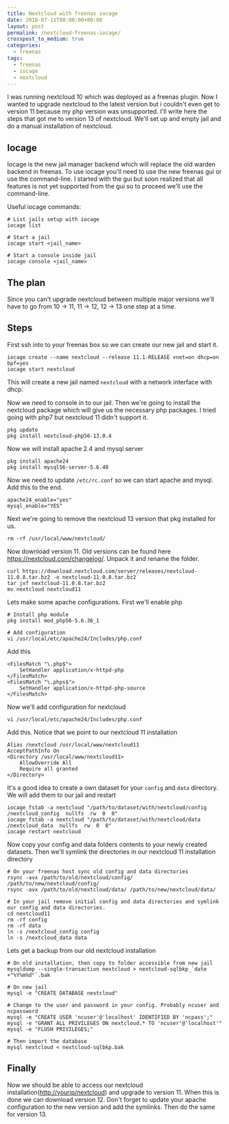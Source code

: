 ```yaml
---
title: Nextcloud with freenas iocage
date: 2018-07-11T00:00:00+00:00
layout: post
permalink: /nextcloud-freenas-iocage/
crosspost_to_medium: true
categories:
  - freenas
tags:
  - freenas
  - iocage
  - nextcloud
---
```


I was running nextcloud 10 which was deployed as a freenas plugin. Now I wanted to upgrade nextcloud to the latest version but i couldn't even get to version 11 because my php version was unsupported. I'll write here the steps that got me to version 13 of nextcloud. We'll set up and empty jail and do a manual installation of nextcloud.

## Iocage
Iocage is the new jail manager backend which will replace the old warden backend in freenas. To use iocage you'll need to use the new freenas gui or use the command-line. I started with the gui but soon realized that all features is not yet supported from the gui so to proceed we'll use the command-line.

Useful iocage commands:
```
# List jails setup with iocage
iocage list

# Start a jail
iocage start <jail_name>

# Start a console inside jail
iocage console <jail_name>
```


## The plan
Since you can't upgrade nextcloud between multiple major versions we'll have to go from 10 -> 11, 11 -> 12, 12 -> 13 one step at a time.

## Steps
First ssh into to your freenas box so we can create our new jail and start it.

```
iocage create --name nextcloud --release 11.1-RELEASE vnet=on dhcp=on bpf=yes
iocage start nextcloud
```

This will create a new jail named `nextcloud` with a network interface with dhcp.

Now we need to console in to our jail. Then we're going to install the nextcloud package which will give us the necessary php packages. I tried going with php7 but nextcloud 11 didn't support it.

```
pkg update
pkg install nextcloud-php56-13.0.4
```

Now we will install apache 2.4 and mysql server
```
pkg install apache24
pkg install mysql56-server-5.6.40
```

Now we need to update `/etc/rc.conf` so we can start apache and mysql. Add this to the end.

```
apache24_enable="yes"
mysql_enable="YES"
```

Next we're going to remove the nextcloud 13 version that pkg installed for us.

```
rm -rf /usr/local/www/nextcloud/
```

Now download version 11. Old versions can be found here https://nextcloud.com/changelog/. Unpack it and rename the folder.

```
curl https://download.nextcloud.com/server/releases/nextcloud-11.0.8.tar.bz2 -o nextcloud-11.0.8.tar.bz2
tar jxf nextcloud-11.0.8.tar.bz2
mv nextcloud nextcloud11
```

Lets make some apache configurations. First we'll enable php

```
# Install php module
pkg install mod_php56-5.6.36_1

# Add configuration
vi /usr/local/etc/apache24/Includes/php.conf
```

Add this
```
<FilesMatch "\.php$">
    SetHandler application/x-httpd-php
</FilesMatch>
<FilesMatch "\.phps$">
    SetHandler application/x-httpd-php-source
</FilesMatch>
```

Now we'll add configuration for nextcloud
```
vi /usr/local/etc/apache24/Includes/php.conf
```

Add this. Notice that we point to our nextcloud 11 installation

```
Alias /nextcloud /usr/local/www/nextcloud11
AcceptPathInfo On
<Directory /usr/local/www/nextcloud11>
    AllowOverride All
    Require all granted
</Directory>
```

It's a good idea to create a own dataset for your `config` and `data` directory. We will add them to our jail and restart

```
iocage fstab -a nextcloud "/path/to/dataset/with/nextcloud/config  /nextcloud_config  nullfs  rw  0  0"
iocage fstab -a nextcloud "/path/to/dataset/with/nextcloud/data  /nextcloud_data  nullfs  rw  0  0"
iocage restart nextcloud
```

Now copy your config and data folders contents to your newly created datasets. Then we'll symlink the directories in our nextcloud 11 installation directory

```
# On your freenas host sync old config and data directories
rsync -avx /path/to/old/nextcloud/config/ /path/to/new/nextcloud/config/
rsync -avx /path/to/old/nextcloud/data/ /path/to/new/nextcloud/data/

# In your jail remove initial config and data directories and symlink our config and data directories.
cd nextcloud11
rm -rf config
rm -rf data
ln -s /nextcloud_config config
ln -s /nextcloud_data data
```

Lets get a backup from our old nextcloud installation

```
# On old installation, then copy to folder accessible from new jail
mysqldump --single-transaction nextcloud > nextcloud-sqlbkp_`date +"%Y%m%d"`.bak

# On new jail
mysql -e "CREATE DATABASE nextcloud"

# Change to the user and password in your config. Probably ncuser and ncpassword
mysql -e "CREATE USER 'ncuser'@'localhost' IDENTIFIED BY 'ncpass';"
mysql -e "GRANT ALL PRIVILEGES ON nextcloud.* TO 'ncuser'@'localhost'"
mysql -e "FLUSH PRIVILEGES;"

# Then import the database
mysql nextcloud < nextcloud-sqlbkp.bak
```

## Finally
Now we should be able to access our nextcloud installation([http://yourip/nextcloud](http://yourip/nextcloud)) and upgrade to version 11. When this is done we can download version 12. Don't forget to update your apache configuration to the new version and add the symlinks. Then do the same for version 13.